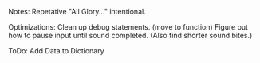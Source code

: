 Notes:  Repetative "All Glory..." intentional.

Optimizations:
Clean up debug statements. (move to function)
Figure out how to pause input until sound completed. (Also find shorter sound bites.)

ToDo:
Add Data to Dictionary
